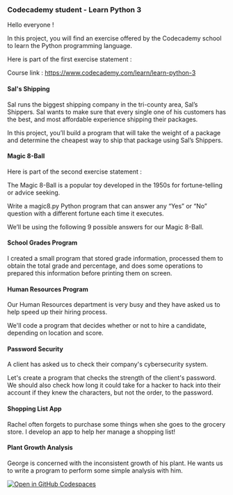 <h3>Codecademy student - <href="https://www.codecademy.com/learn/learn-python-3">Learn Python 3 </h3>

Hello everyone !

In this project, you will find an exercise offered by the Codecademy school to learn the Python programming language.

Here is part of the first exercise statement :

Course link : https://www.codecademy.com/learn/learn-python-3

<h4><strong>Sal's Shipping</strong></h4>

Sal runs the biggest shipping company in the tri-county area, Sal’s Shippers. Sal wants to make sure that every single one of his customers has the best, and most affordable experience shipping their packages.

In this project, you’ll build a program that will take the weight of a package and determine the cheapest way to ship that package using Sal’s Shippers.

<h4><strong>Magic 8-Ball</strong></h4>

Here is part of the second exercise statement :

The Magic 8-Ball is a popular toy developed in the 1950s for fortune-telling or advice seeking.

Write a magic8.py Python program that can answer any “Yes” or “No” question with a different fortune each time it executes.

We’ll be using the following 9 possible answers for our Magic 8-Ball.

<h4><strong>School Grades Program</strong></h4>

I created a small program that stored grade information, processed them to obtain the total grade and percentage, and does some operations to prepared this information before printing them on screen.

<h4>Human Resources Program</h4>

Our Human Resources department is very busy and they have asked us to help speed up their hiring process.

We'll code a program that decides whether or not to hire a candidate, depending on location and score.

<h4>Password Security</h4>

A client has asked us to check their company's cybersecurity system.

Let's create a program that checks the strength of the client's password. We should also check how long it could take for a hacker to hack into their account if they knew the characters, but not the order, to the password.

<h4>Shopping List App</h4>

Rachel often forgets to purchase some things when she goes to the grocery store. I develop an app to help her manage a shopping list!

<h4>Plant Growth Analysis</h4>

George is concerned with the inconsistent growth of his plant. He wants us to write a program to perform some simple analysis with him.


<a href='https://codespaces.new/Liily77/lydianeghad.github.io'><img src='https://github.com/codespaces/badge.svg' alt='Open in GitHub Codespaces' style='max-width: 100%;'></a>





